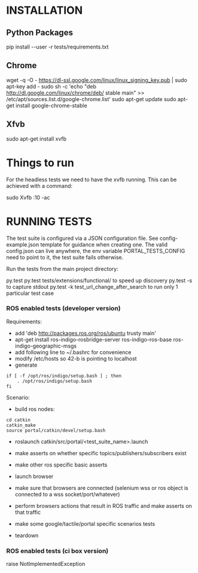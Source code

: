 INSTALLATION
=============

Python Packages
--------------

pip install --user -r tests/requirements.txt

Chrome
--------------

wget -q -O - https://dl-ssl.google.com/linux/linux_signing_key.pub | sudo apt-key add -
sudo sh -c 'echo "deb http://dl.google.com/linux/chrome/deb/ stable main" >> /etc/apt/sources.list.d/google-chrome.list'
sudo apt-get update
sudo apt-get install google-chrome-stable

Xfvb
--------------
 
sudo apt-get install xvfb

Things to run
==============

For the headless tests we need to have the xvfb running. This can be achieved with a command: 

sudo Xvfb :10 -ac

RUNNING TESTS
==============

The test suite is configured via a JSON configuration file.
See config-example.json template for guidance
when creating one.
The valid config.json can live anywhere, the env
variable PORTAL_TESTS_CONFIG need to point to it,
the test suite fails otherwise.

Run the tests from the main project directory:

py.test
py.test tests/extensions/functional/ to speed up discovery
py.test -s to capture stdout
py.test -k test_url_change_after_search to run only 1 particular test case

### ROS enabled tests (developer version)

Requirements:

- add 'deb http://packages.ros.org/ros/ubuntu trusty main'
- apt-get install ros-indigo-rosbridge-server ros-indigo-ros-base ros-indigo-geographic-msgs
- add following line to ~/.bashrc for convenience
- modify /etc/hosts so 42-b is pointing to localhost
- generate 

```
if [ -f /opt/ros/indigo/setup.bash ] ; then
    . /opt/ros/indigo/setup.bash
fi
```

Scenario:

- build ros nodes:

```
cd catkin
catkin_make
source portal/catkin/devel/setup.bash
```

- roslaunch catkin/src/portal/<test_suite_name>.launch

- make asserts on whether specific topics/publishers/subscribers exist
- make other ros specific basic asserts
- launch browser
- make sure that browsers are connected (selenium wss or ros object is connected to a wss socket/port/whatever)
- perform browsers actions that result in ROS traffic and make asserts on that traffic
- make some google/tactile/portal specific scenarios tests

- teardown

### ROS enabled tests (ci box version)

raise NotImplementedException

